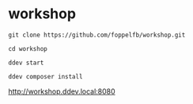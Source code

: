 # workshop

`git clone https://github.com/foppelfb/workshop.git`

`cd workshop`

`ddev start`

`ddev composer install`

http://workshop.ddev.local:8080
